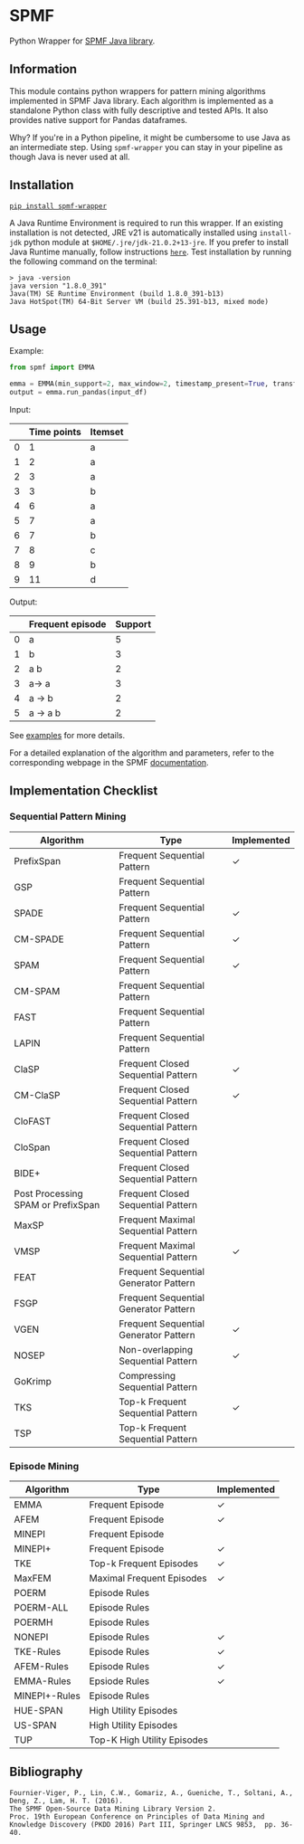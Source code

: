 # SPMF
Python Wrapper for [SPMF Java library](http://www.philippe-fournier-viger.com/spmf).

## Information
This module contains python wrappers for pattern mining algorithms implemented in SPMF Java library. Each algorithm is implemented as a standalone Python class with fully descriptive and tested APIs. It also provides native support for Pandas dataframes.

Why? If you're in a Python pipeline, it might be cumbersome to use Java as an intermediate step. Using `spmf-wrapper` you can stay in your pipeline as though Java is never used at all.

## Installation
[`pip install spmf-wrapper`](https://pypi.org/project/spmf-wrapper/)

A Java Runtime Environment is required to run this wrapper. If an existing installation is not detected, JRE v21 is automatically installed using `install-jdk` python module at `$HOME/.jre/jdk-21.0.2+13-jre`. If you prefer to install Java Runtime manually, follow instructions [`here`](https://www.java.com/en/download/help/download_options.html). Test installation by running the following command on the terminal:

```
> java -version
java version "1.8.0_391"
Java(TM) SE Runtime Environment (build 1.8.0_391-b13)
Java HotSpot(TM) 64-Bit Server VM (build 25.391-b13, mixed mode)
```

## Usage
Example:
```python
from spmf import EMMA

emma = EMMA(min_support=2, max_window=2, timestamp_present=True, transform=True)
output = emma.run_pandas(input_df)
```

Input:

| | Time points | Itemset
| ---- | ------ | -------
| 0	| 1	| a
| 1	| 2	| a
| 2	| 3	| a
| 3	| 3	| b
| 4	| 6	| a
| 5	| 7	| a
| 6	| 7	| b
| 7	| 8	| c
| 8	| 9	| b
| 9	| 11 | d

Output:

|	| Frequent episode | Support
| --- | ---------------- | -------
|0    |	a     |	5
|1    |	b	|     3
|2    |	a b	|     2
|3	|     a-> a |	3
|4	|     a -> b |	2
|5	|     a -> a b |  2

See [examples]('https://github.com/AakashVasudevan/Py-SPMF/tree/main/examples') for more details.

For a detailed explanation of the algorithm and parameters, refer to the corresponding webpage in the SPMF [documentation](http://www.philippe-fournier-viger.com/spmf/index.php?link=documentation.php).

## Implementation Checklist

### Sequential Pattern Mining

| Algorithm| Type | Implemented
| -------- | ------- | ---------
| PrefixSpan | Frequent Sequential Pattern | &check;
| GSP | Frequent Sequential Pattern |
| SPADE | Frequent Sequential Pattern | &check;
| CM-SPADE | Frequent Sequential Pattern | &check;
| SPAM | Frequent Sequential Pattern | &check;
| CM-SPAM | Frequent Sequential Pattern |
| FAST | Frequent Sequential Pattern |
| LAPIN | Frequent Sequential Pattern |
| ClaSP | Frequent Closed Sequential Pattern | &check;
| CM-ClaSP | Frequent Closed Sequential Pattern | &check;
| CloFAST | Frequent Closed Sequential Pattern |
| CloSpan | Frequent Closed Sequential Pattern |
| BIDE+ | Frequent Closed Sequential Pattern |
| Post Processing SPAM or PrefixSpan | Frequent Closed Sequential Pattern |
| MaxSP | Frequent Maximal Sequential Pattern |
| VMSP | Frequent Maximal Sequential Pattern | &check;
| FEAT | Frequent Sequential Generator Pattern |
| FSGP | Frequent Sequential Generator Pattern |
| VGEN | Frequent Sequential Generator Pattern | &check;
| NOSEP | Non-overlapping Sequential Pattern | &check;
| GoKrimp | Compressing Sequential Pattern |
| TKS | Top-k Frequent Sequential Pattern | &check;
| TSP | Top-k Frequent Sequential Pattern |

### Episode Mining

| Algorithm| Type | Implemented
| -------- | ------- | ---------
| EMMA  | Frequent Episode | &check;
| AFEM | Frequent Episode | &check;
| MINEPI | Frequent Episode |
| MINEPI+ | Frequent Episode | &check;
| TKE | Top-k Frequent Episodes | &check;
| MaxFEM | Maximal Frequent Episodes | &check;
| POERM | Episode Rules |
| POERM-ALL | Episode Rules |
| POERMH | Episode Rules |
| NONEPI | Episode Rules | &check;
| TKE-Rules | Episode Rules | &check;
| AFEM-Rules | Episode Rules | &check;
| EMMA-Rules | Epsiode Rules | &check;
| MINEPI+-Rules | Episode Rules |
| HUE-SPAN | High Utility Episodes |
| US-SPAN | High Utility Episodes |
| TUP | Top-K High Utility Episodes |


## Bibliography
```
Fournier-Viger, P., Lin, C.W., Gomariz, A., Gueniche, T., Soltani, A., Deng, Z., Lam, H. T. (2016).
The SPMF Open-Source Data Mining Library Version 2.
Proc. 19th European Conference on Principles of Data Mining and Knowledge Discovery (PKDD 2016) Part III, Springer LNCS 9853,  pp. 36-40.
```
